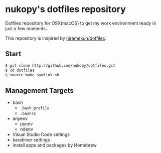 # nukopy's dotfiles repository

Dotfiles repository for OSX(macOS) to get my work environment ready in just a few moments.

This repository is inspired by [hiramekun/dotfiles](https://github.com/hiramekun/dotfiles).

## Start

```bash
$ git clone http://github.com/nukopy/dotfiles.git
$ cd dotfiles
$ source make_symlink.sh
```

## Management Targets

- bash
  - `.bash_profile`
  - `.bashrc`
- anyenv
  - pyenv
  - ndenv
- Visual Studio Code settings
- karabiner settings
- install apps and packages by Homebrew
